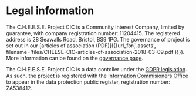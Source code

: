 
# Legal information

The C.H.E.E.S.E. Project CIC is a Community Interest Company, limited by
guarantee, with company registration number: 11204415. The registered address
is 28 Seawalls Road, Bristol, BS9 1PG. The governance of project is set out in
our [articles of association (PDF)]({{url_for('.assets',
filename='files/CHEESE-CIC-articles-of-association-2018-03-09.pdf')}}). More
information can be found on the [governance page](/governance).

The C.H.E.E.S.E. Project CIC is a data contoller under the [GDPR
legislation](/privacy-notice). As such, the project is registered with the
[Information Commisioners Office](https://ico.org.uk/) to appear in the data
protection public register, registration number: ZA538412.
